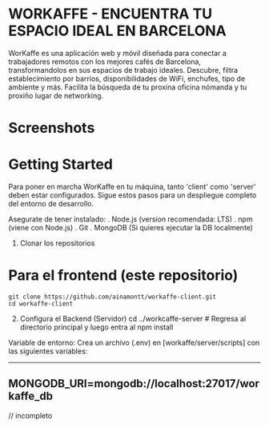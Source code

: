 # WORKAFFE - ENCUENTRA TU ESPACIO IDEAL EN BARCELONA

WorKaffe es una aplicación web y móvil diseñada para conectar a trabajadores remotos con los mejores cafés de Barcelona, transformandolos en sus espacios de trabajo ideales.
Descubre, filtra establecimiento por barrios, disponibilidades de WiFi, enchufes, tipo de ambiente y más. Facilita la búsqueda de tu proxina oficina nómanda y tu proxiño lugar de networking.

# Screenshots

# Getting Started

Para poner en marcha WorKaffe en tu máquina, tanto 'client' como 'server' deben estar configurados. Sigue estos pasos para un despliegue completo del entorno de desarrollo.

Asegurate de tener instalado:
. Node.js (version recomendada: LTS)
. npm (viene con Node.js)
. Git
. MongoDB (Si quieres ejecutar la DB localmente)

1. Clonar los repositorios

# Para el frontend (este repositorio)

```terminal
git clone https://github.com/ainamontt/workaffe-client.git
cd workaffe-client
```

2. Configura el Backend (Servidor)
   cd ../workcaffe-server # Regresa al directorio principal y luego entra al
   npm install

Variable de entorno:
Crea un archivo (.env) en [workaffe/server/scripts] con las siguientes variables:

---

## MONGODB_URI=mongodb://localhost:27017/workaffe_db

// incompleto
